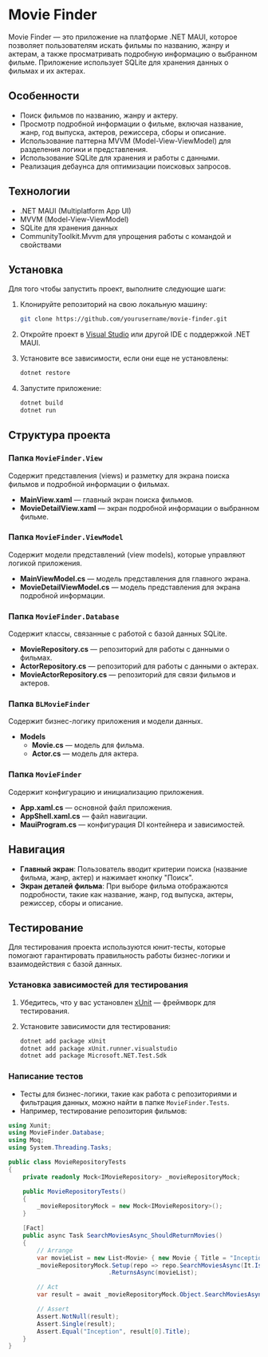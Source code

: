 # Movie Finder

Movie Finder — это приложение на платформе .NET MAUI, которое позволяет пользователям искать фильмы по названию, жанру и актерам, а также просматривать подробную информацию о выбранном фильме. Приложение использует SQLite для хранения данных о фильмах и их актерах.

## Особенности
- Поиск фильмов по названию, жанру и актеру.
- Просмотр подробной информации о фильме, включая название, жанр, год выпуска, актеров, режиссера, сборы и описание.
- Использование паттерна MVVM (Model-View-ViewModel) для разделения логики и представления.
- Использование SQLite для хранения и работы с данными.
- Реализация дебаунса для оптимизации поисковых запросов.

## Технологии
- .NET MAUI (Multiplatform App UI)
- MVVM (Model-View-ViewModel)
- SQLite для хранения данных
- CommunityToolkit.Mvvm для упрощения работы с командой и свойствами

## Установка

Для того чтобы запустить проект, выполните следующие шаги:

1. Клонируйте репозиторий на свою локальную машину:

    ```bash
    git clone https://github.com/yourusername/movie-finder.git
    ```

2. Откройте проект в [Visual Studio](https://visualstudio.microsoft.com/) или другой IDE с поддержкой .NET MAUI.

3. Установите все зависимости, если они еще не установлены:

    ```bash
    dotnet restore
    ```

4. Запустите приложение:

    ```bash
    dotnet build
    dotnet run
    ```

## Структура проекта

### Папка `MovieFinder.View`
Содержит представления (views) и разметку для экрана поиска фильмов и подробной информации о фильмах.

- **MainView.xaml** — главный экран поиска фильмов.
- **MovieDetailView.xaml** — экран подробной информации о выбранном фильме.

### Папка `MovieFinder.ViewModel`
Содержит модели представлений (view models), которые управляют логикой приложения.

- **MainViewModel.cs** — модель представления для главного экрана.
- **MovieDetailViewModel.cs** — модель представления для экрана подробной информации.

### Папка `MovieFinder.Database`
Содержит классы, связанные с работой с базой данных SQLite.

- **MovieRepository.cs** — репозиторий для работы с данными о фильмах.
- **ActorRepository.cs** — репозиторий для работы с данными о актерах.
- **MovieActorRepository.cs** — репозиторий для связи фильмов и актеров.

### Папка `BLMovieFinder`
Содержит бизнес-логику приложения и модели данных.

- **Models**
  - **Movie.cs** — модель для фильма.
  - **Actor.cs** — модель для актера.

### Папка `MovieFinder`
Содержит конфигурацию и инициализацию приложения.

- **App.xaml.cs** — основной файл приложения.
- **AppShell.xaml.cs** — файл навигации.
- **MauiProgram.cs** — конфигурация DI контейнера и зависимостей.

## Навигация

- **Главный экран**: Пользователь вводит критерии поиска (название фильма, жанр, актер) и нажимает кнопку "Поиск".
- **Экран деталей фильма**: При выборе фильма отображаются подробности, такие как название, жанр, год выпуска, актеры, режиссер, сборы и описание.

## Тестирование

Для тестирования проекта используются юнит-тесты, которые помогают гарантировать правильность работы бизнес-логики и взаимодействия с базой данных.

### Установка зависимостей для тестирования

1. Убедитесь, что у вас установлен [xUnit](https://xunit.net/) — фреймворк для тестирования.
2. Установите зависимости для тестирования:

    ```bash
    dotnet add package xUnit
    dotnet add package xUnit.runner.visualstudio
    dotnet add package Microsoft.NET.Test.Sdk
    ```

### Написание тестов

- Тесты для бизнес-логики, такие как работа с репозиториями и фильтрация данных, можно найти в папке `MovieFinder.Tests`.
- Например, тестирование репозитория фильмов:

```csharp
using Xunit;
using MovieFinder.Database;
using Moq;
using System.Threading.Tasks;

public class MovieRepositoryTests
{
    private readonly Mock<IMovieRepository> _movieRepositoryMock;

    public MovieRepositoryTests()
    {
        _movieRepositoryMock = new Mock<IMovieRepository>();
    }

    [Fact]
    public async Task SearchMoviesAsync_ShouldReturnMovies()
    {
        // Arrange
        var movieList = new List<Movie> { new Movie { Title = "Inception" } };
        _movieRepositoryMock.Setup(repo => repo.SearchMoviesAsync(It.IsAny<string>(), It.IsAny<string>(), It.IsAny<string>()))
                            .ReturnsAsync(movieList);

        // Act
        var result = await _movieRepositoryMock.Object.SearchMoviesAsync("Inception", "", "");

        // Assert
        Assert.NotNull(result);
        Assert.Single(result);
        Assert.Equal("Inception", result[0].Title);
    }
}

